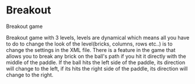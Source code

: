 # Breakout
Breakout game 

Breakout game with 3 levels, levels are dynamical which means all you have to do to change the look of the level(bricks, columns, rows etc..) is to change the
settings in the XML file. There is a feature in the game that allows you to break any brick on the ball's path if you hit it directly with the middle of the 
paddle. If the ball hits the left side of the paddle, its direction will change to the left, if its hits the right side of the paddle, its direction will
change to the right. 
